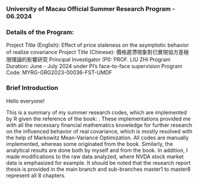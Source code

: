 ### University of Macau Official Summer Research Program - 06.2024
### Details of the Program:
Project Title (English): Effect of price staleness on the asymptotic behavior of realize covariance
Project Title (Chinese): 價格遲滯現象對已實現協方差極限理論的影響研究
Principal Investigator (PI): PROF. LIU ZHI
Program Duration: June - July 2024 under PI’s face-to-face supervision
Program Code: MYRG-GRG2023-00036-FST-UMDF

### Brief Introduction
Hello everyone!

This is a summary of my summer research codes, which are implemented by R given the reference of the book: <Analyzing Financial Data and Implementing Financial Models Using R>.
These implementations provided me with all the necessary financial mathematics knowledge for further research on the influenced behavior of real covariance, which is mostly resolved with the help of Markowitz Mean-Variance Optimization.
All codes are manually implemented, whereas some originated from the book. Similarly, the analytical results are done both by myself and from the book.
In addition, I made modifications to the raw data analyzed, where NVDA stock market data is emphasized for example.
It should be noted that the research report thesis is provided in the main branch and sub-branches master1 to master8 represent all 8 chapters.
